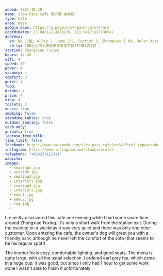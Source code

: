 ```yaml
---
added: 2021-10-28
name: Slow Pace Cafe 慢步調 咖啡館
type: Cafe
area: Daan
google_maps: https://g.page/slow-pace-cafe?share
coordinates: 25.04212214185176, 121.54171117836947
address:
  en: No. 1號, Alley 1, Lane 251, Section 3, Zhongxiao E Rd, Da’an District, Taipei City, 106
  zh-tw: 106台北市大安區忠孝東路三段251巷1弄1號
station: Zhongxiao Fuxing
hours: 12-20
wifi: 4
speed: 20
power: 4
vacancy: 4
comfort: 3
quiet: 4
food: 
drinks: 4
price: 4
view: 4
toilets: 3
music: true
smoking: false
standing_tables: true
outdoor_seating: false
cash_only: 
animals: true
lactose_free_milk: 
time_limit: false
facebook: https://www.facebook.com/slow.pace.cafe?ref=hl&ref_type=bookmark
instagram: https://www.instagram.com/slowpacecafe/
telephone: "+886227112311"
website: 
images:
  - seating1.jpg
  - outside.jpg
  - seating2.jpg
  - interior1.jpg
  - seating3.jpg
  - interior2.jpg
  - menu1.jpg
  - menu2.jpg
  - tea.jpg
---
```


I recently discovered this cafe one evening while I had some spare time around Zhongxiao Fuxing. It's only a short walk from the station exit. During the evening on a weekday it was very quiet and there was only one other customer. Upon entering the cafe, the owner's dog will greet you with a friendly bark, although he never left the comfort of the sofa (that seems to be his regular spot!)

The interior feels cozy, comfortable lighting, and good seats. The menu is quite large, with all the usual selection. I ordered earl grey tea, which came in a huge cup. It was good, but since I only had 1 hour to get some work done I wasn't able to finish it unfortunately.
